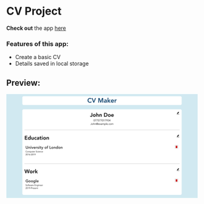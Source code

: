 # CV Project

**Check out** the app [here](https://ibndaanis.github.io/cv-project/)

### Features of this app:

- Create a basic CV
- Details saved in local storage

## Preview:

![Preview](./public/preview.png)
